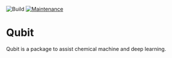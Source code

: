 ![Build](https://github.com/Xergon-sci/Qubit/workflows/Continuous%20Integration/badge.svg)
[![Maintenance](https://img.shields.io/badge/Maintained%3F-yes-green.svg)](https://github.com/Xergon-sci/Qubit/graphs/commit-activity)

# Qubit
Qubit is a package to assist chemical machine and deep learning.
